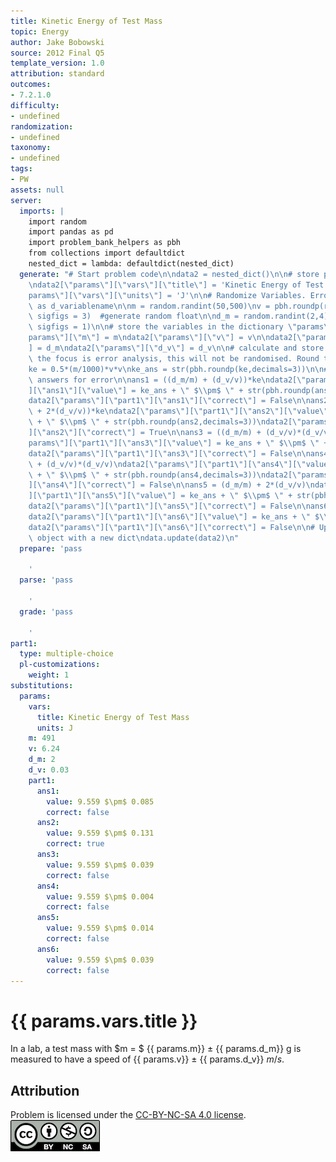 ```yaml
---
title: Kinetic Energy of Test Mass
topic: Energy
author: Jake Bobowski
source: 2012 Final Q5
template_version: 1.0
attribution: standard
outcomes:
- 7.2.1.0
difficulty:
- undefined
randomization:
- undefined
taxonomy:
- undefined
tags:
- PW
assets: null
server:
  imports: |
    import random
    import pandas as pd
    import problem_bank_helpers as pbh
    from collections import defaultdict
    nested_dict = lambda: defaultdict(nested_dict)
  generate: "# Start problem code\n\ndata2 = nested_dict()\n\n# store phrases etc\n\
    \ndata2[\"params\"][\"vars\"][\"title\"] = 'Kinetic Energy of Test Mass'\ndata2[\"\
    params\"][\"vars\"][\"units\"] = 'J'\n\n# Randomize Variables. Errors are defined\
    \ as d_variablename\n\nm = random.randint(50,500)\nv = pbh.roundp(random.uniform(1.00,9.00),\
    \ sigfigs = 3)  #generate random float\n\nd_m = random.randint(2,4)\nd_v = pbh.roundp(random.uniform(0.01,0.09),\
    \ sigfigs = 1)\n\n# store the variables in the dictionary \"params\"\ndata2[\"\
    params\"][\"m\"] = m\ndata2[\"params\"][\"v\"] = v\n\ndata2[\"params\"][\"d_m\"\
    ] = d_m\ndata2[\"params\"][\"d_v\"] = d_v\n\n# calculate and store KE.  Since\
    \ the focus is error analysis, this will not be randomised. Round to 3 dp.\n\n\
    ke = 0.5*(m/1000)*v*v\nke_ans = str(pbh.roundp(ke,decimals=3))\n\n# define possible\
    \ answers for error\n\nans1 = ((d_m/m) + (d_v/v))*ke\ndata2[\"params\"][\"part1\"\
    ][\"ans1\"][\"value\"] = ke_ans + \" $\\pm$ \" + str(pbh.roundp(ans1,decimals=3))\n\
    data2[\"params\"][\"part1\"][\"ans1\"][\"correct\"] = False\n\nans2 = ((d_m/m)\
    \ + 2*(d_v/v))*ke\ndata2[\"params\"][\"part1\"][\"ans2\"][\"value\"] = ke_ans\
    \ + \" $\\pm$ \" + str(pbh.roundp(ans2,decimals=3))\ndata2[\"params\"][\"part1\"\
    ][\"ans2\"][\"correct\"] = True\n\nans3 = ((d_m/m) + (d_v/v)*(d_v/v))*ke \ndata2[\"\
    params\"][\"part1\"][\"ans3\"][\"value\"] = ke_ans + \" $\\pm$ \" + str(pbh.roundp(ans3,decimals=3))\n\
    data2[\"params\"][\"part1\"][\"ans3\"][\"correct\"] = False\n\nans4 = (d_m/m)\
    \ + (d_v/v)*(d_v/v)\ndata2[\"params\"][\"part1\"][\"ans4\"][\"value\"] = ke_ans\
    \ + \" $\\pm$ \" + str(pbh.roundp(ans4,decimals=3))\ndata2[\"params\"][\"part1\"\
    ][\"ans4\"][\"correct\"] = False\n\nans5 = (d_m/m) + 2*(d_v/v)\ndata2[\"params\"\
    ][\"part1\"][\"ans5\"][\"value\"] = ke_ans + \" $\\pm$ \" + str(pbh.roundp(ans5,decimals=3))\n\
    data2[\"params\"][\"part1\"][\"ans5\"][\"correct\"] = False\n\nans6 = (d_m/m)*ke\n\
    data2[\"params\"][\"part1\"][\"ans6\"][\"value\"] = ke_ans + \" $\\pm$ \" + str(pbh.roundp(ans6,decimals=3))\n\
    data2[\"params\"][\"part1\"][\"ans6\"][\"correct\"] = False\n\n# Update the data\
    \ object with a new dict\ndata.update(data2)\n"
  prepare: 'pass

    '
  parse: 'pass

    '
  grade: 'pass

    '
part1:
  type: multiple-choice
  pl-customizations:
    weight: 1
substitutions:
  params:
    vars:
      title: Kinetic Energy of Test Mass
      units: J
    m: 491
    v: 6.24
    d_m: 2
    d_v: 0.03
    part1:
      ans1:
        value: 9.559 $\pm$ 0.085
        correct: false
      ans2:
        value: 9.559 $\pm$ 0.131
        correct: true
      ans3:
        value: 9.559 $\pm$ 0.039
        correct: false
      ans4:
        value: 9.559 $\pm$ 0.004
        correct: false
      ans5:
        value: 9.559 $\pm$ 0.014
        correct: false
      ans6:
        value: 9.559 $\pm$ 0.039
        correct: false
---
```

# {{ params.vars.title }}
In a lab, a test mass with $m = $ {{ params.m}} $\pm$ {{ params.d_m}} g is measured to have a speed of {{ params.v}} $\pm$ {{ params.d_v}} $m/s$.

## Attribution

Problem is licensed under the [CC-BY-NC-SA 4.0 license](https://creativecommons.org/licenses/by-nc-sa/4.0/).
![The Creative Commons 4.0 license requiring attribution-BY, non-commercial-NC, and share-alike-SA license.](https://raw.githubusercontent.com/firasm/bits/master/by-nc-sa.png)